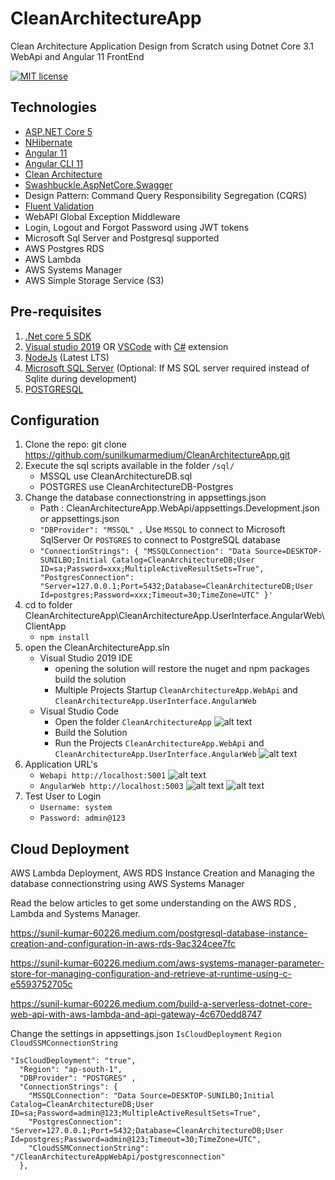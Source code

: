 # CleanArchitectureApp
Clean Architecture Application Design from Scratch using Dotnet Core 3.1 WebApi and Angular 11 FrontEnd

[![MIT license](http://img.shields.io/badge/license-MIT-brightgreen.svg)](http://opensource.org/licenses/MIT)

## Technologies
- [ASP.NET Core 5](https://dotnet.microsoft.com/)
- [NHibernate](https://nhibernate.info/)
- [Angular 11](https://angular.io/)
- [Angular CLI 11](https://cli.angular.io/)
- [Clean Architecture]()
- [Swashbuckle.AspNetCore.Swagger](https://github.com/domaindrivendev/Swashbuckle.AspNetCore)
- Design Pattern: Command Query Responsibility Segregation (CQRS)
- [Fluent Validation](https://fluentvalidation.net/)
- WebAPI Global Exception Middleware
- Login, Logout and Forgot Password using JWT tokens
- Microsoft Sql Server and Postgresql supported
- AWS Postgres RDS
- AWS Lambda
- AWS Systems Manager
- AWS Simple Storage Service (S3)


## Pre-requisites
1. [.Net core 5 SDK](https://www.microsoft.com/net/core#windows)
2. [Visual studio 2019](https://www.visualstudio.com/) OR [VSCode](https://code.visualstudio.com/) with [C#](https://marketplace.visualstudio.com/items?itemName=ms-vscode.csharp) extension
3. [NodeJs](https://nodejs.org/en/) (Latest LTS)
4. [Microsoft SQL Server](https://www.microsoft.com/en-us/sql-server/sql-server-2017) (Optional: If MS SQL server required instead of Sqlite during development)
5. [POSTGRESQL](https://www.postgresql.org/download/)

## Configuration

1. Clone the repo: git clone  https://github.com/sunilkumarmedium/CleanArchitectureApp.git
2. Execute the sql scripts available in the folder `/sql/`
   - MSSQL use CleanArchitectureDB.sql
   - POSTGRES use CleanArchitectureDB-Postgres
3. Change the database connectionstring in appsettings.json
   - Path : CleanArchitectureApp.WebApi/appsettings.Development.json  or appsettings.json
   - `"DBProvider": "MSSQL" ,` Use `MSSQL` to connect to Microsoft SqlServer Or `POSTGRES` to connect to PostgreSQL database
   - `"ConnectionStrings": {
    "MSSQLConnection": "Data Source=DESKTOP-SUNILBO;Initial Catalog=CleanArchitectureDB;User ID=sa;Password=xxx;MultipleActiveResultSets=True",
    "PostgresConnection": "Server=127.0.0.1;Port=5432;Database=CleanArchitectureDB;User Id=postgres;Password=xxx;Timeout=30;TimeZone=UTC"
  }'
  `
4. cd to folder CleanArchitectureApp\CleanArchitectureApp.UserInterface.AngularWeb\ClientApp
   - `npm install`
5. open the CleanArchitectureApp.sln
   - Visual Studio 2019 IDE
      - opening the solution will restore the nuget and npm packages build the solution
      - Multiple Projects Startup `CleanArchitectureApp.WebApi` and `CleanArchitectureApp.UserInterface.AngularWeb`
   - Visual Studio Code
     - Open the folder `CleanArchitectureApp`
      ![alt text](Screenshots/Open-VisualStudio-Code.png "Open-VisualStudio-Code")
     - Build the Solution
     - Run the Projects `CleanArchitectureApp.WebApi` and `CleanArchitectureApp.UserInterface.AngularWeb`
	 ![alt text](Screenshots/Run-VisualStudio-Code.png "Run-VisualStudio-Code")
 6. Application URL's
	- `Webapi http://localhost:5001`
	![alt text](Screenshots/Swagger-Webapi.png "Swagger-Webapi")
	- `AngularWeb http://localhost:5003`
	![alt text](Screenshots/Login.png "Login")
	![alt text](Screenshots/Homepage.png "Homepage")
 7. Test User to Login
    - `Username: system`
    - `Password: admin@123`

## Cloud Deployment


AWS Lambda Deployment, AWS RDS Instance Creation and Managing the database connectionstring using AWS Systems Manager

Read the below articles to get some understanding on the AWS RDS , Lambda and Systems Manager.

https://sunil-kumar-60226.medium.com/postgresql-database-instance-creation-and-configuration-in-aws-rds-9ac324cee7fc

https://sunil-kumar-60226.medium.com/aws-systems-manager-parameter-store-for-managing-configuration-and-retrieve-at-runtime-using-c-e5593752705c

https://sunil-kumar-60226.medium.com/build-a-serverless-dotnet-core-web-api-with-aws-lambda-and-api-gateway-4c670edd8747



Change the settings in appsettings.json  `IsCloudDeployment` `Region` `CloudSSMConnectionString` 
```
"IsCloudDeployment": "true",
  "Region": "ap-south-1",
  "DBProvider": "POSTGRES" ,
  "ConnectionStrings": {
    "MSSQLConnection": "Data Source=DESKTOP-SUNILBO;Initial Catalog=CleanArchitectureDB;User ID=sa;Password=admin@123;MultipleActiveResultSets=True",
    "PostgresConnection": "Server=127.0.0.1;Port=5432;Database=CleanArchitectureDB;User Id=postgres;Password=admin@123;Timeout=30;TimeZone=UTC",
    "CloudSSMConnectionString": "/CleanArchitectureAppWebApi/postgresconnection"
  },
```



